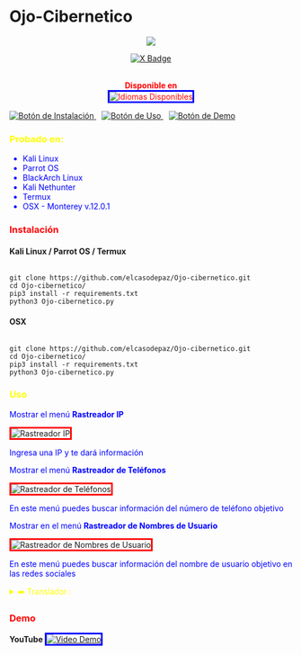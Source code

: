 # Ojo-Cibernetico
<p align="center">
   <img src="https://github.com/elcasodepaz/Ojo-cibernetico/blob/main/images/menu.png;">
<p align="center">
</p>
<p align="center">
    <a href="https://x.com/CyberEy3z">
      <img src="https://img.shields.io/badge/-X-blue?logo=x&style=for-the-badge" alt="X Badge"> 
    </a>
</p>
</p>

<p align="center" style="color: red;">
    <br>
    <b>Disponible en</b>
    <br>
    <img src="https://imgur.com/1gjFW9H.png" alt="Idiomas Disponibles" style="border: 3px solid blue;">
</p>

<p>
    <a style="margin-right: 10px;" href="https://github.com/elcasodepaz/Ojo-Cibernetico#instalacion">
        <img src="https://dabuttonfactory.com/button.png?t=INSTALACIÓN&f=Open+Sans&ts=15&tc=000&hp=25&vp=10&c=5&bgt=unicolored&bgc=ffdf00" alt="Botón de Instalación">
    </a>
    <a style="margin-right: 10px;" href="https://github.com/elcasodepaz/Ojo-Cibernetico#uso">
        <img src="https://dabuttonfactory.com/button.png?t=USO&f=Open+Sans&ts=15&tc=000&hp=25&vp=10&c=5&bgt=unicolored&bgc=00e2ff" alt="Botón de Uso">
    </a>
    <a href="https://github.com/elcasodepaz/Ojo-Cibernetico#demo">
        <img src="https://dabuttonfactory.com/button.png?t=DEMO&f=Open+Sans&ts=15&tc=000&hp=25&vp=10&c=5&bgt=unicolored&bgc=ff0000" alt="Botón de Demo">
    </a>
</p>

<h3 style="color: yellow;">Probado en:</h3>
<ul style="color: blue;">
    <li>Kali Linux</li>
    <li>Parrot OS</li>
    <li>BlackArch Linux</li>
    <li>Kali Nethunter</li>
    <li>Termux</li>
    <li>OSX - Monterey v.12.0.1</li>
</ul>

<h3 style="color: red;">Instalación</h3>
<h4>Kali Linux / Parrot OS / Termux</h4>
<pre><code>
git clone https://github.com/elcasodepaz/Ojo-cibernetico.git
cd Ojo-cibernetico/
pip3 install -r requirements.txt
python3 Ojo-cibernetico.py
</code></pre>

<h4>OSX</h4>
<pre><code>
git clone https://github.com/elcasodepaz/Ojo-cibernetico.git
cd Ojo-cibernetico/
pip3 install -r requirements.txt
python3 Ojo-cibernetico.py
</code></pre>

<h3 style="color: yellow;">Uso</h3>
<p style="color: blue;">Mostrar el menú <strong>Rastreador IP</strong></p>
<img src="https://imgur.com/1r1haff.png" alt="Rastreador IP" style="border: 3px solid red;">

<p style="color: blue;">Ingresa una IP y te dará información</p>
<p style="color: blue;">Mostrar el menú <strong>Rastreador de Teléfonos</strong></p>
<img src="https://imgur.com/8vvSM8o.png" alt="Rastreador de Teléfonos" style="border: 3px solid red;">

<p style="color: blue;">En este menú puedes buscar información del número de teléfono objetivo</p>
<p style="color: blue;">Mostrar en el menú <strong>Rastreador de Nombres de Usuario</strong></p>
<img src="https://imgur.com/BPZSXae.png" alt="Rastreador de Nombres de Usuario" style="border: 3px solid red;">

<p style="color: blue;">En este menú puedes buscar información del nombre de usuario objetivo en las redes sociales</p>

<details>
    <summary style="color: yellow;">➡️ Translador :</summary>
    <ul>
        <li><strong><a href="https://github.com/elcasodepaz" style="color: red;">CyberEy3z</a></strong></li>
    </ul>
</details>

<h3 style="color: red;">Demo</h3>
<strong>YouTube</strong>

<a href="https://odysee.com/@thewhiteh4t:2/seeker_v126_demo:e">
    <img src="https://thumbnails.odycdn.com/optimize/s:1024:768/quality:85/plain/https://thumbs.odycdn.com/5ce9ed06e0ce8a995987dba0949dbc9a.webp" alt="Video Demo" style="border: 3px solid blue;">
</a>
